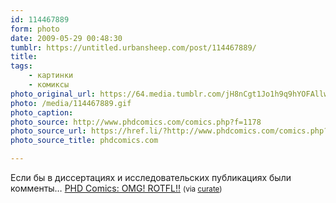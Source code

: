 ```yaml
---
id: 114467889
form: photo
date: 2009-05-29 00:48:30
tumblr: https://untitled.urbansheep.com/post/114467889/
title:
tags:
    - картинки
    - комиксы
photo_original_url: https://64.media.tumblr.com/jH8nCgt1Jo1h9q9hYOFAllwTo1_640.gif
photo: /media/114467889.gif
photo_caption: 
photo_source: http://www.phdcomics.com/comics.php?f=1178
photo_source_url: https://href.li/?http://www.phdcomics.com/comics.php?f=1178
photo_source_title: phdcomics.com

---
```


<p>Если бы в диссертациях и исследовательских публикациях были комменты… <a href="http://www.phdcomics.com/comics.php?f=1178">PHD Comics: OMG! ROTFL!!</a> <small>(via <a href="http://curate.tumblr.com/post/114465877/phd-comics-omg-rotfl">curate</a>)</small></p>
